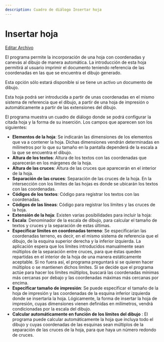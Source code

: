 ```yaml
---
description: Cuadro de diálogo Insertar hoja
---
```


# Insertar hoja

[Editar Archivo](../fichas-de-herramientas/ficha-de-herramientas-editar/editar-archivo.md)

El programa permite la incorporación de una hoja con coordenadas y canevás al dibujo de manera automática. La introducción de esta hoja permitirá al usuario imprimir el documento teniendo referencia de las coordenadas en las que se encuentra el dibujo generado.

Esta opción sólo estará disponible si se tiene un activo un documento de dibujo.

Esta hoja podrá ser introducida a partir de unas coordenadas en el mismo sistema de referencia que el dibujo, a partir de una hoja de impresión o automáticamente a partir de las extensiones del dibujo.

El programa muestra un cuadro de diálogo donde se podrá configurar la citada hoja y la forma de su inserción. Los campos que aparecen son los siguientes:

* **Elementos de la hoja**: Se indicarán las dimensiones de los elementos que va a contener la hoja. Dichas dimensiones vendrán determinadas en milímetros por lo que su tamaño en la pantalla dependerá de la escala a la que se encuentra el dibujo.
* **Altura de los textos**: Altura de los textos con las coordenadas que aparecerán en los márgenes de la hoja.
* **Altura de las cruces**: Altura de las cruces que aparecerán en el interior de la hoja.
* **Separación de las cruces**: Separación de las cruces de la hoja. En la intersección con los límites de las hojas es donde se ubicarán los textos con las coordenadas.
* **Códigos de los textos**: Código para registrar los textos con las coordenadas.
* **Códigos de las líneas**: Código para registrar los límites y las cruces de la hoja.
* **Extensión de la hoja**: Existen varias posibilidades para incluir la hoja:
* **Escala**: Denominador de la escala de dibujo, para calcular el tamaño de textos y cruces y la separación de estas últimas.
* **Especificar límites en coordenadas terreno**: Se especificarían las coordenadas terreno, es decir, en el mismo sistema de referencia que el dibujo, de la esquina superior derecha y la inferior izquierda. La aplicación espera que los límites introducidos manualmente sean múltiplos de la separación entre cruces, para que éstas queden repartidas en el interior de la hoja de una manera estáticamente aceptable. Si no fuera así, el programa preguntará si se quieren hacer múltiplos o se mantienen dichos límites. Si se decide que el programa actúe para hacer los límites múltiplos, buscará las coordenadas mínimas más cercanas por debajo y las coordenadas máximas más cercanas por encima.
* **Especificar tamaño de impresión**: Se puede especificar el tamaño de la hoja de impresión y las coordenadas de la esquina inferior izquierda donde se insertaría la hoja. Lógicamente, la forma de insertar la hoja de impresión, cuyas dimensiones vienen definidas en milímetros, vendrá condicionadas por la escala del dibujo.
* **Calcular automáticamente en función de los límites del dibujo** : El programa puede calcular automáticamente la hoja que incluya todo el dibujo y cuyas coordenadas de las esquinas sean múltiplos de la separación de las cruces de la hoja, para que haya un número redondo de cruces.

